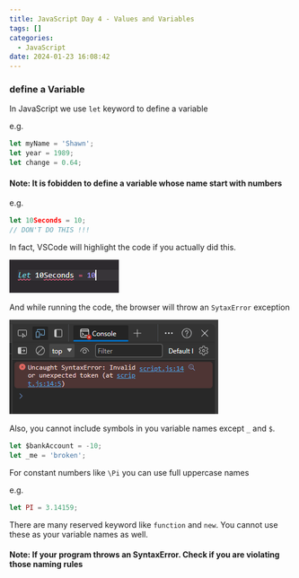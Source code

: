 ```yaml
---
title: JavaScript Day 4 - Values and Variables
tags: []
categories:
  - JavaScript
date: 2024-01-23 16:08:42
---
```


### define a Variable

In JavaScript we use ```let``` keyword to define a variable

e.g.

```JavaScript
let myName = 'Shawn';
let year = 1989;
let change = 0.64;
```

#### Note: It is fobidden to define a variable whose name start with numbers

e.g.

```JavaScript
let 10Seconds = 10;
// DON'T DO THIS !!!
```

In fact, VSCode will highlight the code if you actually did this.

![Highlight](../images/jd4/1.png)

 And while running the code, the browser will throw an ```SytaxError``` exception

![Sytax error](../images/jd4/2.png)

Also, you cannot include symbols in you variable names except ```_``` and ```$```.

```JavaScript
let $bankAccount = -10;
let _me = 'broken';
```

For constant numbers like ```\Pi``` you can use full uppercase names

e.g.

```JavaScript
let PI = 3.14159;
```

There are many reserved keyword like ```function``` and ```new```. You cannot use these as your variable names as well.

#### Note: If your program throws an SyntaxError. Check if you are violating those naming rules
